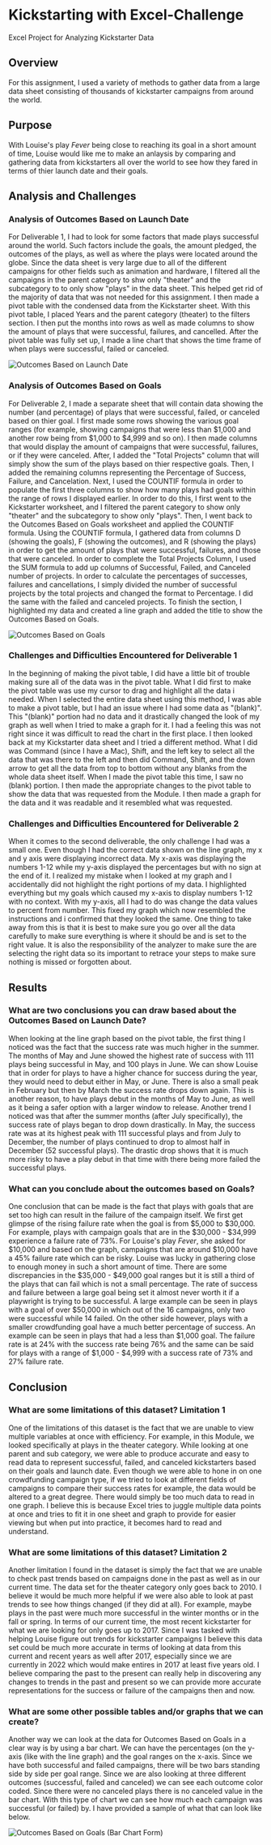 # Kickstarting with Excel-Challenge
Excel Project for Analyzing Kickstarter Data

## Overview
For this assignment, I used a variety of methods to gather data from a large data sheet consisting of thousands of kickstarter campaigns from around the world.

## Purpose
With Louise's play _Fever_ being close to reaching its goal in a short amount of time, Louise would like me to make an anlaysis by comparing and gathering data from kickstarters all over the world to see how they fared in terms of thier launch date and their goals. 

## Analysis and Challenges
### Analysis of Outcomes Based on Launch Date
For Deliverable 1, I had to look for some factors that made plays successful around the world. Such factors include the goals, the amount pledged, the outcomes of the plays, as well as where the plays were located around the globe. Since the data sheet is very large due to all of the different campaigns for other fields such as animation and hardware, I filtered all the campaigns in the parent category to shw only "theater" and the subcategory to to only show "plays" in the data sheet. This helped get rid of the majority of data that was not needed for this assignment. I then made a pivot table with the condensed data from the Kickstarter sheet. With this pivot table, I placed Years and the parent category (theater) to the filters section. I then put the months into rows as well as made columns to show the amount of plays that were  successful, failures, and cancelled. After the pivot table was fully set up, I made a line chart that shows the time frame of when plays were successful, failed or canceled. 

![Outcomes Based on Launch Date ](./Resources/Theater_Outcomes_vs._Launch.png)

### Analysis of Outcomes Based on Goals
For Deliverable 2, I made a separate sheet that will contain data showing the number (and percentage) of plays that were successful, failed, or canceled based on thier goal. I first made some rows showing the various goal ranges (for example, showing campaigns that were less than $1,000 and another row being from $1,000 to $4,999 and so on). I then made columns that would display the amount of campaigns that were successful, failures, or if they were canceled. After, I added the "Total Projects" column that will simply show the sum of the plays based on thier respective goals. Then, I added the remaining columns representing the Percentage of Success, Failure, and Cancelation. Next, I used the COUNTIF formula in order to populate the first three columns to show how many plays had goals within the range of rows I displayed earlier. In order to do this, I first went to the Kickstarter worksheet, and I filtered the parent category to show only "theater" and the subcategory to show only "plays". Then, I went back to the Outcomes Based on Goals worksheet and applied the COUNTIF formula.  Using the COUNTIF formula, I gathered data from columns D (showing the goals), F (showing the outcomes), and R (showing the plays) in order to get the amount of plays that were successful, failures, and those that were canceled. In order to complete the Total Projects Column, I used the SUM formula to add up columns of Successful, Failed, and Canceled number of projects. In order to calculate the percentages of successes, failures and cancellations, I simply divided the number of successful projects by the total projects and changed the format to Percentage. I did the same with the failed and canceled projects. To finish the section, I highlighted my data and created a line graph and added the title to show the Outcomes Based on Goals.

![Outcomes Based on Goals](./Resources/Outcomes_vs._Goals.png)

### Challenges and Difficulties Encountered for Deliverable 1
In the beginning of making the pivot table, I did have a little bit of trouble making sure all of the data was in the pivot table. What I did first to make the pivot table was use my cursor to drag and highlight all the data i needed. When I selected the entire data sheet using this method, I was able to make a pivot table, but I had an issue where I had some data as "(blank)". This "(blank)" portion had no data and it drastically changed the look of my graph as well when I tried to make a graph for it. I had a feeling this was not right since it was difficult to read the chart in the first place. I then looked back at my Kickstarter data sheet and I tried a different method. What I did was Command (since I have a Mac), Shift, and the left key to select all the data that was there to the left and then did Command, Shift, and the down arrow to get all the data from top to bottom without any blanks from the whole data sheet itself. When I made the pivot table this time, I saw no (blank) portion. I then made the appropriate changes to the pivot table to show the data that was requested from the Module. I then made a graph for the data and it was readable and it resembled what was requested.

### Challenges and Difficulties Encountered for Deliverable 2
When it comes to the second deliverable, the only challenge I had was a small one. Even though I had the correct data shown on the line graph, my x and y axis were displaying incorrect data. My x-axis was displaying the numbers 1-12 while my y-axis displayed the percentages but with no sign at the end of it. I realized my mistake when I looked at my graph and I accidentally did not highlight the right portions of my data. I highlighted everything but my goals which caused my x-axis to display numbers 1-12 with no context. With my y-axis, all I had to do was change the data values to percent from number. This fixed my graph which now resembled the instructions and i confirmed that they looked the same. One thing to take away from this is that it is best to make sure you go over all the data carefully to make sure everything is where it should be and is set to the right value. It is also the responsibility of the analyzer to make sure the are selecting the right data so its important to retrace your steps to make sure nothing is missed or forgotten about. 

## Results
### What are two conclusions you can draw based about the Outcomes Based on Launch Date?
When looking at the line graph based on the pivot table, the first thing I noticed was the fact that the success rate was much higher in the summer. The months of May and June showed the highest rate of success with 111 plays being successful in May, and 100 plays in June. We can show Louise that in order for plays to have a higher chance for success during the year, they would need to debut either in May, or June. There is also a small peak in February but then by March the success rate drops down again. This is another reason, to have plays debut in the months of May to June, as well as it being a safer option with a larger window to release. Another trend I noticed was that after the summer months (after July specifically), the success rate of plays began to drop down drastically. In May, the success rate was at its highest peak with 111 successful plays and from July to December, the number of plays continued to drop to almost half in December (52 successful plays). The drastic drop shows that it is much more risky to have a play debut in that time with there being more failed the successful plays.

### What can you conclude about the outcomes based on Goals?
One conclusion that can be made is the fact that plays with goals that are set too high can result in the failure of the campaign itself. We first get  glimpse of the rising failure rate when the goal is from $5,000 to $30,000. For example, plays with campaign goals that are in the $30,000 - $34,999 experience a failure rate of 73%. For Louise's play _Fever_, she asked for $10,000 and based on the graph, campaigns that are around $10,000 have a 45% failure rate which can be risky. Louise was lucky in gathering close to enough money in such a short amount of time. There are some discrepancies in the $35,000 - $49,000 goal ranges but it is still a third of the plays that can fail which is not a small percentage. The rate of success and failure between a large goal being set it almost never worth it if a playwright is trying to be successful. A large example can be seen in plays with a goal of over $50,000 in which out of the 16 campaigns, only two were successful while 14 failed. On the other side however, plays with a smaller crowdfunding goal have a much better percentage of success. An example can be seen in plays that had a less than $1,000 goal. The failure rate is at 24% with the success rate being 76% and the same can be said for plays with a range of $1,000 - $4,999 with a success rate of 73% and 27% failure rate. 

## Conclusion 
### What are some limitations of this dataset? Limitation 1
One of the limitations of this dataset is the fact that we are unable to view multiple variables at once with efficiency. For example, in this Module, we looked specifically at plays in the theater category. While looking at one parent and sub category, we were able to produce accurate and easy to read data to represent successful, failed, and canceled kickstarters based on their goals and launch date. Even though we were able to hone in on one crowdfunding campaign type, if we tried to look at different fields of campaigns to compare their success rates for example, the data would be altered to a great degree. There would simply be too much data to read in one graph. I believe this is because Excel tries to juggle multiple data points at once and tries to fit it in one sheet and graph to provide for easier viewing but when put into practice, it becomes hard to read and understand. 
 
 ### What are some limitations of this dataset? Limitation 2
Another limitation I found in the dataset is simply the fact that we are unable to check past trends based on campaigns done in the past as well as in our current time. The data set for the theater category only goes back to 2010. I believe it would be much more helpful if we were also able to look at past trends to see how things changed (if they did at all). For example, maybe plays in the past were much more successful in the winter months or in the fall or spring. In terms of our current time, the most recent kickstarter for what we are looking for only goes up to 2017. Since I was tasked with helping Louise figure out trends for kickstarter campaigns I believe this data set could be much more accurate in terms of looking at data from this current and recent years as well after 2017, especially since we are currently in 2022 which would make entires in 2017 at least five years old. I believe comparing the past to the present can really help in discovering any changes to trends in the past and present so we can provide more accurate representations for the success or failure of the campaigns then and now. 


### What are some other possible tables and/or graphs that we can create?
Another way we can look at the data for Outcomes Based on Goals in a clear way is by using a bar chart. We can have the percentages (on the y-axis (like with the line graph) and the goal ranges on the x-axis. Since we have both successful and failed campaigns, there will be two bars standing side by side per goal range. Since we are also looking at three different outcomes (successful, failed and canceled) we can see each outcome color coded. Since there were no canceled plays there is no canceled value in the bar chart. With this type of chart we can see how much each campaign was successful (or failed) by. I have provided a sample of what that can look like below.

![Outcomes Based on Goals (Bar Chart Form)](./Resources/Outcomes_vs._Goals_(Bar_Chart_Form).png)
